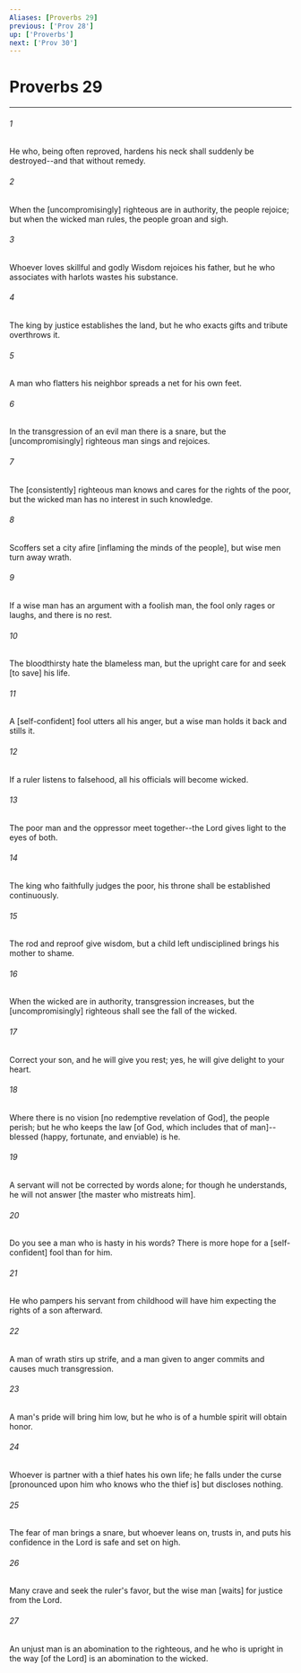 ```yaml
---
Aliases: [Proverbs 29]
previous: ['Prov 28']
up: ['Proverbs']
next: ['Prov 30']
---
```

# Proverbs 29

***














###### 1 






He who, being often reproved, hardens his neck shall suddenly be destroyed--and that without remedy. 













###### 2 






When the [uncompromisingly] righteous are in authority, the people rejoice; but when the wicked man rules, the people groan and sigh. 













###### 3 






Whoever loves skillful and godly Wisdom rejoices his father, but he who associates with harlots wastes his substance. 













###### 4 






The king by justice establishes the land, but he who exacts gifts and tribute overthrows it. 













###### 5 






A man who flatters his neighbor spreads a net for his own feet. 













###### 6 






In the transgression of an evil man there is a snare, but the [uncompromisingly] righteous man sings and rejoices. 













###### 7 






The [consistently] righteous man knows and cares for the rights of the poor, but the wicked man has no interest in such knowledge. 













###### 8 






Scoffers set a city afire [inflaming the minds of the people], but wise men turn away wrath. 













###### 9 






If a wise man has an argument with a foolish man, the fool only rages or laughs, and there is no rest. 













###### 10 






The bloodthirsty hate the blameless man, but the upright care for and seek [to save] his life. 













###### 11 






A [self-confident] fool utters all his anger, but a wise man holds it back and stills it. 













###### 12 






If a ruler listens to falsehood, all his officials will become wicked. 













###### 13 






The poor man and the oppressor meet together--the Lord gives light to the eyes of both. 













###### 14 






The king who faithfully judges the poor, his throne shall be established continuously. 













###### 15 






The rod and reproof give wisdom, but a child left undisciplined brings his mother to shame. 













###### 16 






When the wicked are in authority, transgression increases, but the [uncompromisingly] righteous shall see the fall of the wicked. 













###### 17 






Correct your son, and he will give you rest; yes, he will give delight to your heart. 













###### 18 






Where there is no vision [no redemptive revelation of God], the people perish; but he who keeps the law [of God, which includes that of man]--blessed (happy, fortunate, and enviable) is he. 













###### 19 






A servant will not be corrected by words alone; for though he understands, he will not answer [the master who mistreats him]. 













###### 20 






Do you see a man who is hasty in his words? There is more hope for a [self-confident] fool than for him. 













###### 21 






He who pampers his servant from childhood will have him expecting the rights of a son afterward. 













###### 22 






A man of wrath stirs up strife, and a man given to anger commits and causes much transgression. 













###### 23 






A man's pride will bring him low, but he who is of a humble spirit will obtain honor. 













###### 24 






Whoever is partner with a thief hates his own life; he falls under the curse [pronounced upon him who knows who the thief is] but discloses nothing. 













###### 25 






The fear of man brings a snare, but whoever leans on, trusts in, and puts his confidence in the Lord is safe and set on high. 













###### 26 






Many crave and seek the ruler's favor, but the wise man [waits] for justice from the Lord. 













###### 27 






An unjust man is an abomination to the righteous, and he who is upright in the way [of the Lord] is an abomination to the wicked.
